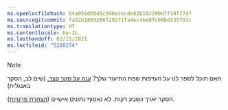 ```yaml
---
ms.openlocfilehash: 64a955d5049c996ecbcde82b182390d7f19f774f
ms.sourcegitcommit: fa32b1893286f20271fa4ec4be8fc68bd135f53c
ms.translationtype: HT
ms.contentlocale: he-IL
ms.lasthandoff: 02/15/2021
ms.locfileid: "5288274"
---
```

> [!NOTE]
>האם תוכל לספר לנו על העדפות שפת התיעוד שלך? [ענה על סקר קצר.](https://aka.ms/BAG_Docs_Language_Survey) (שים לב, הסקר באנגלית)
>
>הסקר יארך כשבע דקות. לא נאסוף נתונים אישיים ([הצהרת פרטיות](https://go.microsoft.com/fwlink/?LinkId=521839)).
